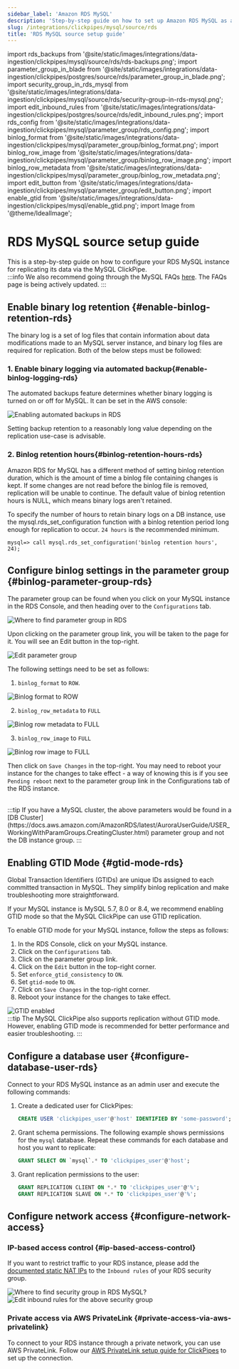 ```yaml
---
sidebar_label: 'Amazon RDS MySQL'
description: 'Step-by-step guide on how to set up Amazon RDS MySQL as a source for ClickPipes'
slug: /integrations/clickpipes/mysql/source/rds
title: 'RDS MySQL source setup guide'
---
```


import rds_backups from '@site/static/images/integrations/data-ingestion/clickpipes/mysql/source/rds/rds-backups.png';
import parameter_group_in_blade from '@site/static/images/integrations/data-ingestion/clickpipes/postgres/source/rds/parameter_group_in_blade.png';
import security_group_in_rds_mysql from '@site/static/images/integrations/data-ingestion/clickpipes/mysql/source/rds/security-group-in-rds-mysql.png';
import edit_inbound_rules from '@site/static/images/integrations/data-ingestion/clickpipes/postgres/source/rds/edit_inbound_rules.png';
import rds_config from '@site/static/images/integrations/data-ingestion/clickpipes/mysql/parameter_group/rds_config.png';
import binlog_format from '@site/static/images/integrations/data-ingestion/clickpipes/mysql/parameter_group/binlog_format.png';
import binlog_row_image from '@site/static/images/integrations/data-ingestion/clickpipes/mysql/parameter_group/binlog_row_image.png';
import binlog_row_metadata from '@site/static/images/integrations/data-ingestion/clickpipes/mysql/parameter_group/binlog_row_metadata.png';
import edit_button from '@site/static/images/integrations/data-ingestion/clickpipes/mysql/parameter_group/edit_button.png';
import enable_gtid from '@site/static/images/integrations/data-ingestion/clickpipes/mysql/enable_gtid.png';
import Image from '@theme/IdealImage';

# RDS MySQL source setup guide

This is a step-by-step guide on how to configure your RDS MySQL instance for replicating its data via the MySQL ClickPipe.
<br/>
:::info
We also recommend going through the MySQL FAQs [here](/integrations/data-ingestion/clickpipes/mysql/faq.md). The FAQs page is being actively updated.
:::

## Enable binary log retention {#enable-binlog-retention-rds}
The binary log is a set of log files that contain information about data modifications made to an MySQL server instance, and binary log files are required for replication. Both of the below steps must be followed:

### 1. Enable binary logging via automated backup{#enable-binlog-logging-rds}
The automated backups feature determines whether binary logging is turned on or off for MySQL. It can be set in the AWS console:

<Image img={rds_backups} alt="Enabling automated backups in RDS" size="lg" border/>

Setting backup retention to a reasonably long value depending on the replication use-case is advisable.

### 2. Binlog retention hours{#binlog-retention-hours-rds}
Amazon RDS for MySQL has a different method of setting binlog retention duration, which is the amount of time a binlog file containing changes is kept. If some changes are not read before the binlog file is removed, replication will be unable to continue. The default value of binlog retention hours is NULL, which means binary logs aren't retained.

To specify the number of hours to retain binary logs on a DB instance, use the mysql.rds_set_configuration function with a binlog retention period long enough for replication to occur. `24 hours` is the recommended minimum.

```text
mysql=> call mysql.rds_set_configuration('binlog retention hours', 24);
```

## Configure binlog settings in the parameter group {#binlog-parameter-group-rds}

The parameter group can be found when you click on your MySQL instance in the RDS Console, and then heading over to the `Configurations` tab.

<Image img={rds_config} alt="Where to find parameter group in RDS" size="lg" border/>

Upon clicking on the parameter group link, you will be taken to the page for it. You will see an Edit button in the top-right.

<Image img={edit_button} alt="Edit parameter group" size="lg" border/>

The following settings need to be set as follows:

1. `binlog_format` to `ROW`.

<Image img={binlog_format} alt="Binlog format to ROW" size="lg" border/>

2. `binlog_row_metadata` to `FULL`

<Image img={binlog_row_metadata} alt="Binlog row metadata to FULL" size="lg" border/>

3. `binlog_row_image` to `FULL`

<Image img={binlog_row_image} alt="Binlog row image to FULL" size="lg" border/>

Then click on `Save Changes` in the top-right. You may need to reboot your instance for the changes to take effect - a way of knowing this is if you see `Pending reboot` next to the parameter group link in the Configurations tab of the RDS instance.

<br/>
:::tip
If you have a MySQL cluster, the above parameters would be found in a [DB Cluster](https://docs.aws.amazon.com/AmazonRDS/latest/AuroraUserGuide/USER_WorkingWithParamGroups.CreatingCluster.html) parameter group and not the DB instance group.
:::

## Enabling GTID Mode {#gtid-mode-rds}
Global Transaction Identifiers (GTIDs) are unique IDs assigned to each committed transaction in MySQL. They simplify binlog replication and make troubleshooting more straightforward.

If your MySQL instance is MySQL 5.7, 8.0 or 8.4, we recommend enabling GTID mode so that the MySQL ClickPipe can use GTID replication.

To enable GTID mode for your MySQL instance, follow the steps as follows:
1. In the RDS Console, click on your MySQL instance.
2. Click on the `Configurations` tab.
3. Click on the parameter group link.
4. Click on the `Edit` button in the top-right corner.
5. Set `enforce_gtid_consistency` to `ON`.
6. Set `gtid-mode` to `ON`.
7. Click on `Save Changes` in the top-right corner.
8. Reboot your instance for the changes to take effect.

<Image img={enable_gtid} alt="GTID enabled" size="lg" border/>

<br/>
:::tip
The MySQL ClickPipe also supports replication without GTID mode. However, enabling GTID mode is recommended for better performance and easier troubleshooting.
:::


## Configure a database user {#configure-database-user-rds}

Connect to your RDS MySQL instance as an admin user and execute the following commands:

1. Create a dedicated user for ClickPipes:

    ```sql
    CREATE USER 'clickpipes_user'@'host' IDENTIFIED BY 'some-password';
    ```

2. Grant schema permissions. The following example shows permissions for the `mysql` database. Repeat these commands for each database and host you want to replicate:

    ```sql
    GRANT SELECT ON `mysql`.* TO 'clickpipes_user'@'host';
    ```

3. Grant replication permissions to the user:

    ```sql
    GRANT REPLICATION CLIENT ON *.* TO 'clickpipes_user'@'%';
    GRANT REPLICATION SLAVE ON *.* TO 'clickpipes_user'@'%';
    ```

## Configure network access {#configure-network-access}

### IP-based access control {#ip-based-access-control}

If you want to restrict traffic to your RDS instance, please add the [documented static NAT IPs](../../index.md#list-of-static-ips) to the `Inbound rules` of your RDS security group.

<Image img={security_group_in_rds_mysql} alt="Where to find security group in RDS MySQL?" size="lg" border/>

<Image img={edit_inbound_rules} alt="Edit inbound rules for the above security group" size="lg" border/>

### Private access via AWS PrivateLink {#private-access-via-aws-privatelink}

To connect to your RDS instance through a private network, you can use AWS PrivateLink. Follow our [AWS PrivateLink setup guide for ClickPipes](/knowledgebase/aws-privatelink-setup-for-clickpipes) to set up the connection.
